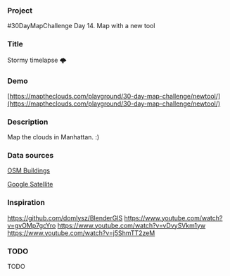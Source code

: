 ### Project

#30DayMapChallenge Day 14. Map with a new tool

### Title

Stormy timelapse 🌩️

### Demo

[https://maptheclouds.com/playground/30-day-map-challenge/newtool/](https://maptheclouds.com/playground/30-day-map-challenge/newtool/)

### Description

Map the clouds in Manhattan. :)

### Data sources

[OSM Buildings](https://osmbuildings.org/)

[Google Satellite](http://mt0.google.com/vt/lyrs=m&hl=en&x=44&y=23&z=6)

### Inspiration

https://github.com/domlysz/BlenderGIS
https://www.youtube.com/watch?v=gvOMp7gcYro
https://www.youtube.com/watch?v=vDvySVkm1yw
https://www.youtube.com/watch?v=j5ShmTT2zeM

### TODO

TODO
